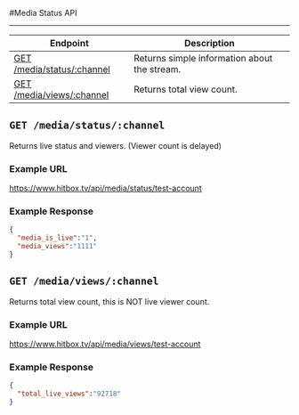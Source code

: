 #Media Status API 
***

| Endpoint | Description |
| ---- | --------------- |
| [GET /media/status/:channel](/media/views.md#get-mediastatuschannel) | Returns simple information about the stream. |
| [GET /media/views/:channel](/media/views.md#get-mediaviewschannel) | Returns total view count. |

## `GET /media/status/:channel`

Returns live status and viewers. (Viewer count is delayed)

### Example URL

https://www.hitbox.tv/api/media/status/test-account

### Example Response 

```json
{
  "media_is_live":"1",
  "media_views":"1111"
}
```

## `GET /media/views/:channel`

Returns total view count, this is NOT live viewer count.

### Example URL

https://www.hitbox.tv/api/media/views/test-account

### Example Response

```json
{
  "total_live_views":"92718"
}
```
